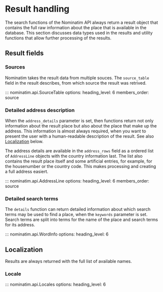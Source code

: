 # Result handling

The search functions of the Nominatim API always return a result object that
contains the full raw information about the place that is available in the
database. This section discusses data types used in the results and utility
functions that allow further processing of the results.

## Result fields

### Sources

Nominatim takes the result data from multiple souces. The `source_table` field
in the result describes, from which source the result was retrived.

::: nominatim.api.SourceTable
    options:
        heading_level: 6
        members_order: source

### Detailed address description

When the `address_details` parameter is set, then functions return not
only information about the result place but also about the place that
make up the address. This information is almost always required, when you
want to present the user with a human-readable description of the result.
See also [Localization](#localization) below.

The address details are available in the `address_rows` field as a ordered
list of `AddressLine` objects with the country information last. The list also
contains the result place itself and some artificial entries, for example,
for the housenumber or the country code. This makes processing and creating
a full address easiert.

::: nominatim.api.AddressLine
    options:
        heading_level: 6
        members_order: source

### Detailed search terms

The `details` function can return detailed information about which search terms
may be used to find a place, when the `keywords` parameter is set. Search
terms are split into terms for the name of the place and search terms for
its address.

::: nominatim.api.WordInfo
    options:
        heading_level: 6

## Localization

Results are always returned with the full list of available names.

### Locale

::: nominatim.api.Locales
    options:
        heading_level: 6
